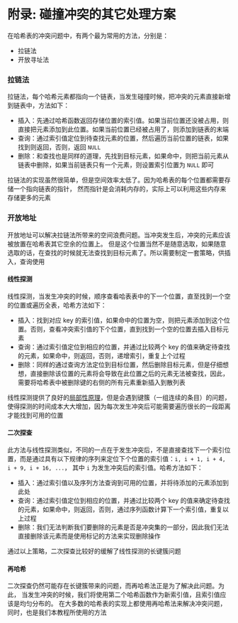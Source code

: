 # 附录: 碰撞冲突的其它处理方案

在哈希表的冲突问题中，有两个最为常用的方法，分别是：

- 拉链法
- 开放寻址法

### 拉链法

拉链法，每个哈希元素都指向一个链表，当发生碰撞时候，把冲突的元素直接新增到链表中，方法如下：

- 插入：先通过哈希函数返回存储位置的索引值。如果当前位置还没被占用，则直接把元素添加到此位置。如果当前位置已经被占用了，则添加到链表的末端
- 查询：通过索引值定位到待查找元素的位置，然后遍历当前位置的链表，如果找到则返回，否则，返回 `NULL`
- 删除：和查找也是同样的道理，先找到目标元素，如果命中，则把当前元素从链表中删除，如果当前链表只有一个元素，则设置索引位置为 `NULL` 即可

拉链法的实现虽然很简单，但是空间效率太低了。因为哈希表的每个位置都需要存储一个指向链表的指针，
然而指针是会消耗内存的，实际上可以利用这些内存来存储更多的元素

### 开放地址

开放地址可以解决拉链法所带来的空间浪费问题。当冲突发生后，冲突的元素应该被放置在哈希表其它空余的位置上。
但是这个位置当然不是随意选取，如果随意选取的话，在查找的时候就无法查找到目标元素了。所以需要制定一套策略，供插入，查询使用

#### 线性探测 

线性探测，当发生冲突的时候，顺序查看哈表表中的下一个位置，直至找到一个空的位置或遍历全表，哈希方法如下：

- 插入：找到对应 key 的索引值，如果命中的位置为空，则把元素添加到这个位置。否则，查看冲突索引值的下个位置，直到找到一个空的位置去插入目标元素
- 查询：通过索引值定位到相应的位置，并通过比较两个 key 的值来确定待查找的元素，如果命中，则返回，否则，递增索引，重复上个过程
- 删除：同样的通过查询方法定位到目标位置，然后删除目标元素，但是仔细想想，直接删除该位置的元素将会导致在此位置之后的元素无法被查找，因此，需要将哈希表中被删除键的右侧的所有元素重新插入到散列表

线性探测提供了良好的[局部性原理](https://en.wikipedia.org/wiki/Locality_of_reference)，但是会遇到键簇（一组连续的条目）的问题，
使得探测的时间成本大大增加，因为每次发生冲突后可能需要遍历很长的一段距离才能找到可用的位置

#### 二次探查

此方法与线性探测类似，不同的一点在于发生冲突后，不是直接查找下一个索引位置，而是通过具有以下规律的序列来定位下个位置的索引值：`i, i + 1, i + 4, i + 9, i + 16, ...`，
其中 `i` 为发生冲突后的索引值。哈希方法如下：

- 插入：通过索引值以及序列方法查询到可用的位置，并将待添加的元素添加到此处
- 查询：通过索引值定位到相应的位置，并通过比较两个 key 的值来确定待查找的元素，如果命中，则返回，否则，通过序列函数计算下一个索引值，重复以上过程
- 删除：我们无法判断我们要删除的元素是否是冲突集的一部分，因此我们无法直接删除该元素而是使用标记的方法来实现删除操作

通过以上策略，二次探查比较好的缓解了线性探测的长键簇问题

#### 再哈希

二次探查仍然可能存在长键簇带来的问题，而再哈希法正是为了解决此问题。为此，
当发生冲突的时候，我们将使用第二个哈希函数作为新索引值，且索引值应该是均匀分布的。
在大多数的哈希表的实现上都使用再哈希法来解决冲突问题，同时，也是我们本教程所使用的方法


